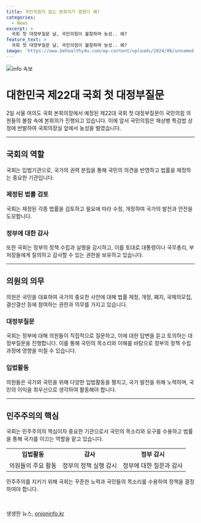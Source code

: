 ```yaml
---
title: 국민의힘이 없는 본회의가 열렸다 왜?
categories:
  - News
excerpt: >
  국회 첫 대정부질문 날, 국민의힘이 불참하며 농성.. 왜?
feature_text: >
  국회 첫 대정부질문 날, 국민의힘이 불참하며 농성.. 왜?
image: 'https://www.behealthy4u.com/wp-content/uploads/2024/06/unnamed-file.png'
---
```


<p><img src="https://www.behealthy4u.com/wp-content/uploads/2024/06/unnamed-file.png" alt="info 속보" /></p>

<h1>대한민국 제22대 국회 첫 대정부질문</h1>

<p data-ke-size="size16">2일 서울 여의도 국회 본회의장에서 예정된 제22대 국회 첫 대정부질문이 국민의힘 의원들의 불참 속에 본회의가 진행되고 있습니다. 이에 앞서 국민의힘은 채상병 특검법 상정에 반발하여 국회의장실 앞에서 농성을 벌였습니다.</p>

<hr>

<h2 data-ke-size="size26">국회의 역할</h2>

<p data-ke-size="size16">국회는 입법기관으로, 국가의 권력 분립을 통해 국민의 의견을 반영하고 법률을 제정하는 중요한 기관입니다.</p>

<h3>제정된 법률 검토</h3>

<p data-ke-size="size16">국회는 제정된 각종 법률을 검토하고 필요에 따라 수정, 개정하여 국가의 발전과 안전을 도모합니다.</p>

<h3>정부에 대한 감사</h3>

<p data-ke-size="size16">또한 국회는 정부의 정책 수립과 실행을 감시하고, 이를 토대로 대통령이나 국무총리, 부처장들에게 질의하고 감사할 수 있는 권한을 보유하고 있습니다.</p>

<hr>

<h2 data-ke-size="size26">의원의 의무</h2>

<p data-ke-size="size16">의원은 국민을 대표하여 국가의 중요한 사안에 대해 법률 제정, 개정, 폐지, 국채의모집, 결산결산 등에 참여하는 권한과 의무를 가지고 있습니다.</p>

<h3>대정부질문</h3>

<p data-ke-size="size16">국회는 정부에 대해 의원들이 직접적으로 질문하고, 이에 대한 답변을 듣고 토의하는 대정부질문을 진행합니다. 이를 통해 국민의 목소리와 이해를 바탕으로 정부의 정책 수립 과정에 영향을 미칠 수 있습니다.</p>

<h3>입법활동</h3>

<p data-ke-size="size16">의원들은 국가와 국민을 위해 다양한 입법활동을 펼치고, 국가 발전을 위해 노력하며, 국민의 이익을 최우선으로 생각하여 활동해야 합니다.</p>

<hr>

<h2 data-ke-size="size26">민주주의의 핵심</h2>

<p data-ke-size="size16">국회는 민주주의의 핵심이자 중요한 기관으로서 국민의 목소리와 요구를 수용하고 법률을 통해 국가를 이끄는 역할을 맡고 있습니다.</p>

<table>
    <tr>
        <td style="text-align: center; height: 17px;"><b>입법활동</b></td>
        <td style="text-align: center; height: 17px;"><b>감사</b></td>
        <td style="text-align: center; height: 17px;"><b>정부 감시</b></td>
    </tr>
    <tr>
        <td style="text-align: center; height: 17px;">의원들의 주요 활동</td>
        <td style="text-align: center; height: 17px;">정부의 정책 실행 감시</td>
        <td style="text-align: center; height: 17px;">정부에 대한 질문과 감사</td>
    </tr>
</table>

<p data-ke-size="size16">민주주의를 지키기 위해 국회는 꾸준한 노력과 국민들의 목소리를 수용하여 정책을 결정하여야 합니다.</p>

<p data-ke-size="size16">&nbsp;</p>
생생한 뉴스, <a href="https://onioninfo.kr" rel="dofollow">onioninfo.kr</a>


